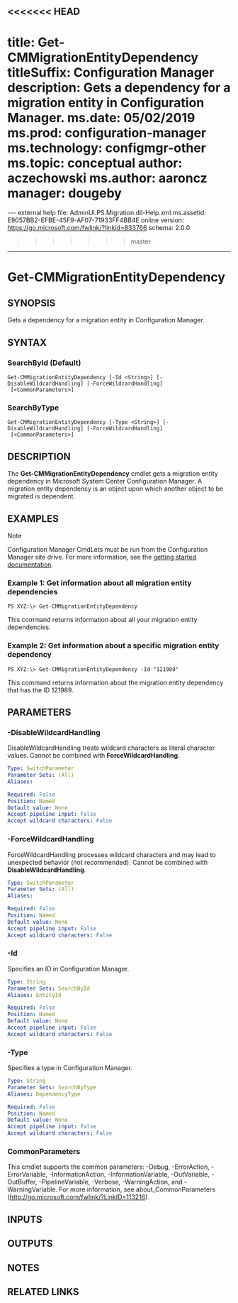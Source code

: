 <<<<<<< HEAD
---
title: Get-CMMigrationEntityDependency
titleSuffix: Configuration Manager
description: Gets a dependency for a migration entity in Configuration Manager.
ms.date: 05/02/2019
ms.prod: configuration-manager
ms.technology: configmgr-other
ms.topic: conceptual
author: aczechowski
ms.author: aaroncz
manager: dougeby
=======
﻿---
external help file: AdminUI.PS.Migration.dll-Help.xml
ms.assetid: E9057BB2-EFBE-45F9-AF07-71933FF4BB4E
online version: https://go.microsoft.com/fwlink/?linkid=833766
schema: 2.0.0
>>>>>>> master
---

# Get-CMMigrationEntityDependency

## SYNOPSIS
Gets a dependency for a migration entity in Configuration Manager.

## SYNTAX

### SearchById (Default)
```
Get-CMMigrationEntityDependency [-Id <String>] [-DisableWildcardHandling] [-ForceWildcardHandling]
 [<CommonParameters>]
```

### SearchByType
```
Get-CMMigrationEntityDependency [-Type <String>] [-DisableWildcardHandling] [-ForceWildcardHandling]
 [<CommonParameters>]
```

## DESCRIPTION
The **Get-CMMigrationEntityDependency** cmdlet gets a migration entity dependency in Microsoft System Center Configuration Manager.
A migration entity dependency is an object upon which another object to be migrated is dependent.

## EXAMPLES

> [!NOTE]
> Configuration Manager CmdLets must be run from the Configuration Manager site drive. For more information, see the [getting started documentation](https://docs.microsoft.com/powershell/sccm/overview).


### Example 1: Get information about all migration entity dependencies
```
PS XYZ:\> Get-CMMigrationEntityDependency
```

This command returns information about all your migration entity dependencies.

### Example 2: Get information about a specific migration entity dependency
```
PS XYZ:\> Get-CMMigrationEntityDependency -Id "121989"
```

This command returns information about the migration entity dependency that has the ID 121989.

## PARAMETERS

### -DisableWildcardHandling
DisableWildcardHandling treats wildcard characters as literal character values. Cannot be combined with **ForceWildcardHandling**.

```yaml
Type: SwitchParameter
Parameter Sets: (All)
Aliases: 

Required: False
Position: Named
Default value: None
Accept pipeline input: False
Accept wildcard characters: False
```

### -ForceWildcardHandling
ForceWildcardHandling processes wildcard characters and may lead to unexpected behavior (not recommended). Cannot be combined with **DisableWildcardHandling**.

```yaml
Type: SwitchParameter
Parameter Sets: (All)
Aliases: 

Required: False
Position: Named
Default value: None
Accept pipeline input: False
Accept wildcard characters: False
```

### -Id
Specifies an ID in Configuration Manager.

```yaml
Type: String
Parameter Sets: SearchById
Aliases: EntityId

Required: False
Position: Named
Default value: None
Accept pipeline input: False
Accept wildcard characters: False
```

### -Type
Specifies a type in Configuration Manager.

```yaml
Type: String
Parameter Sets: SearchByType
Aliases: DependencyType

Required: False
Position: Named
Default value: None
Accept pipeline input: False
Accept wildcard characters: False
```

### CommonParameters
This cmdlet supports the common parameters: -Debug, -ErrorAction, -ErrorVariable, -InformationAction, -InformationVariable, -OutVariable, -OutBuffer, -PipelineVariable, -Verbose, -WarningAction, and -WarningVariable. For more information, see about_CommonParameters (http://go.microsoft.com/fwlink/?LinkID=113216).

## INPUTS

## OUTPUTS

## NOTES

## RELATED LINKS

